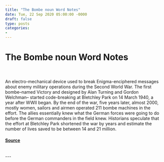 ```yaml
---
title: "The Bombe noun Word Notes"
date: Tue, 22 Sep 2020 05:00:00 -0000
draft: false
type: posts
categories: 
- 
---
```

# The Bombe noun Word Notes

<br/>

<br/>
An electro-mechanical device used to break Enigma-enciphered messages about enemy military operations during the Second World War. The first bombe–named Victory and designed by Alan Turning and Gordon Welchman– started code-breaking at Bletchley Park on 14 March 1940, a year after WWII began. By the end of the war, five years later, almost 2000, mostly women, sailors and airmen operated 211 bombe machines in the effort. The allies essentially knew what the German forces were going to do before the German commanders in the field knew. Historians speculate that the effort at Bletchley Park shortened the war by years and estimate the number of lives saved to be between 14 and 21 million.

#### [Source](https://thecyberwire.com/podcasts/word-notes/5/notes)

<br/>
---
